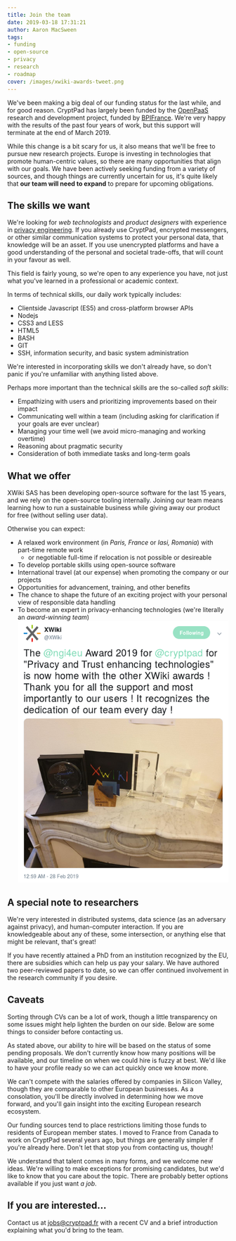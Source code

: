 ```yaml
---
title: Join the team
date: 2019-03-18 17:31:21
author: Aaron MacSween
tags:
- funding
- open-source
- privacy
- research
- roadmap
cover: /images/xwiki-awards-tweet.png
---
```


We've been making a big deal of our funding status for the last while, and for good reason.
CryptPad has largely been funded by the [OpenPaaS](https://open-paas.org/) research and development project, funded by [BPIFrance](http://www.bpifrance.com/).
We're very happy with the results of the past four years of work, but this support will terminate at the end of March 2019.

While this change is a bit scary for us, it also means that we'll be free to pursue new research projects.
Europe is investing in technologies that promote human-centric values, so there are many opportunities that align with our goals.
We have been actively seeking funding from a variety of sources, and though things are currently uncertain for us, it's quite likely that **our team will need to expand** to prepare for upcoming obligations.

## The skills we want

We're looking for _web technologists_ and _product designers_ with experience in [privacy engineering](https://en.wikipedia.org/wiki/Privacy_engineering).
If you already use CryptPad, encrypted messengers, or other similar communication systems to protect your personal data, that knowledge will be an asset.
If you use unencrypted platforms and have a good understanding of the personal and societal trade-offs, that will count in your favour as well.

This field is fairly young, so we're open to any experience you have, not just what you've learned in a professional or academic context.

In terms of technical skills, our daily work typically includes:

* Clientside Javascript (ES5) and cross-platform browser APIs
* Nodejs
* CSS3 and LESS
* HTML5
* BASH
* GIT
* SSH, information security, and basic system administration

We're interested in incorporating skills we don't already have, so don't panic if you're unfamiliar with anything listed above.

Perhaps more important than the technical skills are the so-called _soft skills_:

* Empathizing with users and prioritizing improvements based on their impact
* Communicating well within a team (including asking for clarification if your goals are ever unclear)
* Managing your time well (we avoid micro-managing and working overtime)
* Reasoning about pragmatic security
* Consideration of both immediate tasks and long-term goals

## What we offer

XWiki SAS has been developing open-source software for the last 15 years, and we rely on the open-source tooling internally.
Joining our team means learning how to run a sustainable business while giving away our product for free (without selling user data).

Otherwise you can expect:

* A relaxed work environment (in _Paris, France_ or _Iasi, Romania_) with part-time remote work
  * or negotiable full-time if relocation is not possible or desireable
* To develop portable skills using open-source software
* International travel (at our expense) when promoting the company or our projects
* Opportunities for advancement, training, and other benefits
* The chance to shape the future of an exciting project with your personal view of responsible data handling
* To become an expert in privacy-enhancing technologies (we're literally an _award-winning team_) ![Awards for XWiki and CryptPad](/images/xwiki-awards-tweet.png)

## A special note to researchers

We're very interested in distributed systems, data science (as an adversary against privacy), and human-computer interaction.
If you are knowledgeable about any of these, some intersection, or anything else that might be relevant, that's great!

If you have recently attained a PhD from an institution recognized by the EU, there are subsidies which can help us pay your salary.
We have authored two peer-reviewed papers to date, so we can offer continued involvement in the research community if you desire.

## Caveats

Sorting through CVs can be a lot of work, though a little transparency on some issues might help lighten the burden on our side.
Below are some things to consider before contacting us.

As stated above, our ability to hire will be based on the status of some pending proposals.
We don't currently know how many positions will be available, and our timeline on when we could hire is fuzzy at best.
We'd like to have your profile ready so we can act quickly once we know more.

We can't compete with the salaries offered by companies in Silicon Valley, though they are comparable to other European businesses.
As a consolation, you'll be directly involved in determining how we move forward, and you'll gain insight into the exciting European research ecosystem.

Our funding sources tend to place restrictions limiting those funds to residents of European member states.
I moved to France from Canada to work on CryptPad several years ago, but things are generally simpler if you're already here.
Don't let that stop you from contacting us, though!

We understand that talent comes in many forms, and we welcome new ideas.
We're willing to make exceptions for promising candidates, but we'd like to know that you care about the topic.
There are probably better options available if you just want _a job_.

## If you are interested...

Contact us at jobs@cryptpad.fr with a recent CV and a brief introduction explaining what you'd bring to the team.


